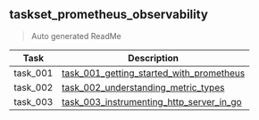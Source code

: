 ## taskset_prometheus_observability

> Auto generated ReadMe

| Task     | Description                                                                                                           |
|----------|-----------------------------------------------------------------------------------------------------------------------|
| task_001 | [task_001_getting_started_with_prometheus](taskset_prometheus_observability/task_001_getting_started_with_prometheus) |
| task_002 | [task_002_understanding_metric_types](taskset_prometheus_observability/task_002_understanding_metric_types)           |
| task_003 | [task_003_instrumenting_http_server_in_go](taskset_prometheus_observability/task_003_instrumenting_http_server_in_go) |

